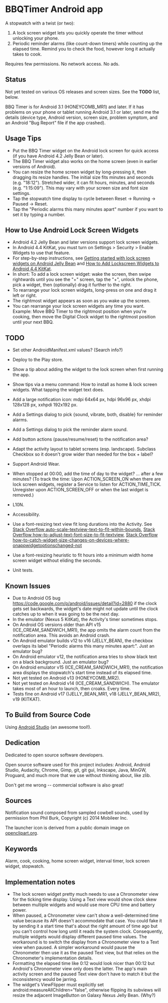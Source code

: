 # BBQTimer Android app

A stopwatch with a twist (or two):

1. A lock screen widget lets you quickly operate the timer without unlocking your phone.
2. Periodic reminder alarms (like count-down timers) while counting up the elapsed time.
   Remind you to check the food, however long it actually takes to cook.

Requires few permissions. No network access. No ads.

## Status
Not yet tested on various OS releases and screen sizes.
See the **TODO** list, below.

BBQ Timer is for Android 3.1 (HONEYCOMB_MR1) and later. If it has problems on your phone or tablet
running Android 3.1 or later, send me the details (device type, Android version, screen size,
problem symptom, and an Android "Bug Report" file if the app crashed).

## Usage Tips
* Put the BBQ Timer widget on the Android lock screen for quick access (if you have Android 4.2
  Jelly Bean or later).
* The BBQ Timer widget also works on the home screen (even in earlier versions of Android).
* You can resize the home screen widget by long-pressing it, then dragging its resize handles.
  The initial size fits minutes and seconds (e.g. "18:12"). Stretched wider, it can fit hours,
  minutes, and seconds (e.g. "1:15:09"). This may vary with your screen size and font size settings.
* Tap the stopwatch time display to cycle between Reset -> Running -> Paused -> Reset.
* Tap the "Periodic alarms this many minutes apart" number if you want to set it by typing a number.

## How to Use Android Lock Screen Widgets
* Android 4.2 Jelly Bean and later versions support lock screen widgets.
* In Android 4.4 KitKat, you must turn on Settings > Security > Enable Widgets to use that feature.
* For step-by-step instructions, see [Getting started with lock screen widgets on Android Jelly
  Bean](http://howto.cnet.com/8301-11310_39-57549747-285/getting-started-with-lock-screen-widgets-on-android-jelly-bean/
  "CNET How To")
  and [How to Add Lockscreen Widgets to Android 4.4
  KitKat](http://www.gottabemobile.com/2013/11/11/add-lockscreen-widgets-android-4-4-kitkat-nexus-5/
  "GottaBe Mobile").
* In short: To add a lock screen widget: wake the screen, then swipe rightwards until you see the
  "+" screen, tap the "+", unlock the phone, pick a widget, then (optionally) drag it further to the
  right.
* To rearrange your lock screen widgets, long-press on one and drag it left or right.
* The rightmost widget appears as soon as you wake up the screen.
* You can rearrange your lock screen widgets any time you want. Example: Move BBQ Timer to the
  rightmost position when you're cooking, then move the Digital Clock widget to the rightmost
  position until your next BBQ.

## TODO
* Set other AndroidManifest.xml values? (Search info?)
* Deploy to the Play store.

* Show a tip about adding the widget to the lock screen when first running the app.
* Show tips via a menu command: How to install as home & lock screen widgets. What tapping the
  widget text does.
* Add a large notification icon: mdpi 64x64 px, hdpi 96x96 px, xhdpi 128x128 px,
  xxhpdi 192x192 px.
* Add a Settings dialog to pick {sound, vibrate, both, disable} for reminder alarms.
* Add a Settings dialog to pick the reminder alarm sound.
* Add button actions (pause/resume/reset) to the notification area?
* Adapt the activity layout to tablet screens (esp. landscape). Subclass Checkbox so it doesn't grow
  wider than needed for the box + label?

* Support Android Wear.

* When stopped at 00:00, add the time of day to the widget? ... after a few minutes?
  (To track the time: Upon ACTION_SCREEN_ON when there are lock screen widgets, register a Service to
  listen for ACTION_TIME_TICK. Unregister upon ACTION_SCREEN_OFF or when the last widget is removed.)
* L10N.
* Accessibility.
* Use a font-resizing text view fit long durations into the Activity. See
  [Stack Overflow auto-scale-textview-text-to-fit-within-bounds](http://stackoverflow.com/questions/5033012/auto-scale-textview-text-to-fit-within-bounds/),
  [Stack Overflow how-to-adjust-text-font-size-to-fit-textview](http://stackoverflow.com/questions/2617266/how-to-adjust-text-font-size-to-fit-textview/),
  [Stack Overflow how-to-catch-widget-size-changes-on-devices-where-onappwidgetoptionschanged-not](http://stackoverflow.com/questions/17396045/how-to-catch-widget-size-changes-on-devices-where-onappwidgetoptionschanged-not)
* Use a font-resizing heuristic to fit hours into a minimum width home screen widget without eliding
  the seconds.

* Unit tests.

## Known Issues
* Due to Android OS bug https://code.google.com/p/android/issues/detail?id=2880 if the clock gets
  set backwards, the widget's date might not update until the clock catches up to when it was going
  to be the next day.
* In the emulator (Nexus 5 KitKat), the Activity's timer sometimes stops.
* On Android OS versions older than API v15 (ICE_CREAM_SANDWICH_MR1), the app omits the alarm
  count from the notification area. This avoids an Android crash.
* On Android emulator builds v12 to v16 (JELLY_BEAN), the checkbox overlaps its label
  "Periodic alarms this many minutes apart:". Just an emulator bug?
* On Android emulator v12, the notification area tries to show black text on a black background.
  Just an emulator bug?
* On Android emulator v15 (ICE_CREAM_SANDWICH_MR1), the notification area displays the stopwatch's
  start time instead of its elapsed time.
* Not yet tested on Android v13 (HONEYCOMB_MR2).
* Not yet tested on Android v14 (ICE_CREAM_SANDWICH). The emulator takes most of an hour to launch,
  then croaks. Every time.
* Tests fine on Android v17 ()JELLY_BEAN_MR1, v18 (JELLY_BEAN_MR2), v19 (KITKAT).

## To Build from Source Code
Using [Android Studio](http://developer.android.com/sdk/installing/studio.html) (an awesome tool!).

## Dedication
Dedicated to open source software developers.

Open source software used for this project includes: Android, Android Studio, Audacity, Chrome,
Gimp, git, git gui, Inkscape, Java, MinGW, Proguard, and much more that we use without thinking
about, like zlib.

Don't get me wrong -- commercial software is also great!

## Sources
Notification sound composed from sampled cowbell sounds, used by permission from Phil Burk,
Copyright (c) 2014 Mobileer Inc.

The launcher icon is derived from a public domain image on [openclipart.org](openclipart.org).

## Keywords
Alarm, cook, cooking, home screen widget, interval timer, lock screen widget, stopwatch.

## Implementation notes
* The lock screen widget pretty much needs to use a Chronometer view for the ticking time display.
Using a Text view would show clock skew between multiple widgets and would use more CPU time and
battery power.
* When paused, a Chronometer view can't show a well-determined time value because its API doesn't
accommodate that case. You could fake it by sending it a start time that's about the right amount of
time ago but you can't control how long until it reads the system clock. Consequently, multiple
widgets would display different paused time values. The workaround is to switch the display from a
Chronometer view to a Text view when paused. A simpler workaround would pause the Chronometer then
use it as the paused Text view, but that relies on the Chronometer's implementation details.
* Formatting the elapsed time like 0:12 would look nicer than 00:12 but Android's Chronometer view
only does the latter. The app's main activity screen and the paused Text view don't have to match it
but the inconsistency would be jarring.
* The widget's ViewFlipper must explicitly set android:measureAllChildren="false", otherwise
flipping its subviews will resize the adjacent ImageButton on Galaxy Nexus Jelly Bean. (Why?)
